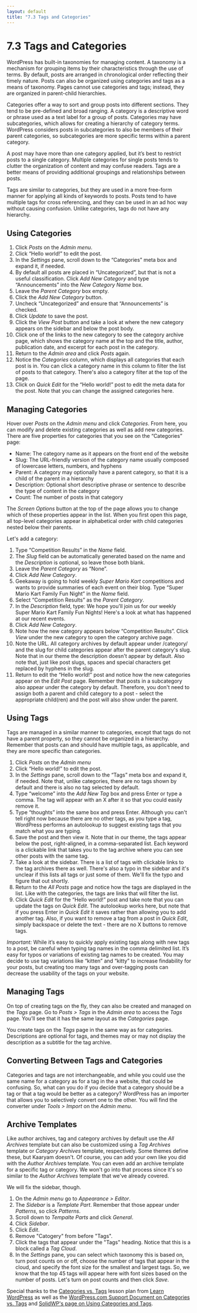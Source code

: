 ```yaml
---
layout: default
title: "7.3 Tags and Categories"
---
```


# 7.3 Tags and Categories

WordPress has built-in taxonomies for managing content. A taxonomy is a mechanism for grouping items by their characteristics through the use of terms. By default, posts are arranged in chronological order reflecting their timely nature. Posts can also be organized using categories and tags as a means of taxonomy. Pages cannot use categories and tags; instead, they are organized in parent-child hierarchies.

Categories offer a way to sort and group posts into different sections. They tend to be pre-defined and broad ranging. A category is a descriptive word or phrase used as a text label for a group of posts. Categories may have subcategories, which allows for creating a hierarchy of category terms. WordPress considers posts in subcategories to also be members of their parent categories, so subcategories are more specific terms within a parent category.

A post may have more than one category applied, but it’s best to restrict posts to a single category. Multiple categories for single posts tends to clutter the organization of content and may confuse readers. Tags are a better means of providing additional groupings and relationships between posts.

Tags are similar to categories, but they are used in a more free-form manner for applying all kinds of keywords to posts. Posts tend to have multiple tags for cross referencing, and they can be used in an ad hoc way without causing confusion. Unlike categories, tags do not have any hierarchy.

## Using Categories

1. Click _Posts_ on the _Admin menu_.
2. Click “Hello world!” to edit the post.
3. In the _Settings_ pane, scroll down to the “Categories” meta box and expand it, if needed.
4. By default all posts are placed in “Uncategorized”, but that is not a useful classification. Click _Add New Category_ and type “Announcements” into the _New Category Name_ box.
5. Leave the _Parent Category_ box empty.
6. Click the _Add New Category_ button.
7. Uncheck “Uncategorized” and ensure that “Announcements” is checked.
8. Click _Update_ to save the post.
9. Click the _View Post_ button and take a look at where the new category appears on the sidebar and below the post body.
10. Click one of the links to the new category to see the category archive page, which shows the category name at the top and the title, author, publication date, and excerpt for each post in the category.
11. Return to the _Admin area_ and click _Posts_ again.
12. Notice the _Categories_ column, which displays all categories that each post is in. You can click a category name in this column to filter the list of posts to that category. There's also a category filter at the top of the page.
13. Click on _Quick Edit_ for the “Hello world!” post to edit the meta data for the post. Note that you can change the assigned categories here.

## Managing Categories

Hover over _Posts_ on the _Admin menu_ and click _Categories_. From here, you can modify and delete existing categories as well as add new categories. There are five properties for categories that you see on the “Categories” page:

- Name: The category name as it appears on the front end of the website
- Slug: The URL-friendly version of the category name usually composed of lowercase letters, numbers, and hyphens
- Parent: A category may optionally have a parent category, so that it is a child of the parent in a hierarchy
- Description: Optional short descriptive phrase or sentence to describe the type of content in the category
- Count: The number of posts in that category

The _Screen Options_ button at the top of the page allows you to change which of these properties appear in the list. When you first open this page, all top-level categories appear in alphabetical order with child categories nested below their parents.

Let's add a category:

1. Type “Competition Results” in the _Name_ field.
2. The _Slug_ field can be automatically generated based on the name and the _Description_ is optional, so leave those both blank.
3. Leave the _Parent Category_ as “None”.
4. Click _Add New Category_.
5. Geekaway is going to hold weekly _Super Mario Kart_ competitions and wants to provide summaries of each event on their blog. Type “Super Mario Kart Family Fun Night” in the _Name_ field.
6. Select “Competition Results” as the _Parent Category_.
7. In the _Description_ field, type: We hope you'll join us for our weekly Super Mario Kart Family Fun Nights! Here's a look at what has happened at our recent events.
8. Click _Add New Category_.
9. Note how the new category appears below “Competition Results”. Click _View_ under the new category to open the category archive page.
10. Note the URL. All category archives by default appear under /category/ and the slug for child categories appear after the parent category's slug. Note that in our theme the description doesn't appear by default. Also note that, just like post slugs, spaces and special characters get replaced by hyphens in the slug.
11. Return to edit the “Hello world!” post and notice how the new categories appear on the _Edit Post_ page. Remember that posts in a subcategory also appear under the category by default. Therefore, you don't need to assign both a parent and child category to a post - select the appropriate child(ren) and the post will also show under the parent.

## Using Tags

Tags are managed in a similar manner to categories, except that tags do not have a parent property, so they cannot be organized in a hierarchy. Remember that posts can and should have multiple tags, as applicable, and they are more specific than categories.

1. Click _Posts_ on the _Admin menu_
2. Click “Hello world!” to edit the post.
3. In the _Settings_ pane, scroll down to the “Tags” meta box and expand it, if needed. Note that, unlike categories, there are no tags shown by default and there is also no tag selected by default.
4. Type “welcome” into the _Add New Tag_ box and press Enter or type a comma. The tag will appear with an X after it so that you could easily remove it.
5. Type “thoughts” into the same box and press Enter. Although you can't tell right now because there are no other tags, as you type a tag, WordPress performs an autolookup to suggest existing tags that you match what you are typing.
6. Save the post and then view it. Note that in our theme, the tags appear below the post, right-aligned, in a comma-separated list. Each keyword is a clickable link that takes you to the tag archive where you can see other posts with the same tag.
7. Take a look at the sidebar. There is a list of tags with clickable links to the tag archives there as well. There's also a typo in the sidebar and it's unclear if this lists all tags or just some of them. We'll fix the typo and figure that out shortly.
8. Return to the _All Posts_ page and notice how the tags are displayed in the list. Like with the categories, the tags are links that will filter the list.
9. Click _Quick Edit_ for the “Hello world!” post and take note that you can update the tags on _Quick Edit_. The autolookup works here, but note that if you press Enter in _Quick Edit_ it saves rather than allowing you to add another tag. Also, if you want to remove a tag from a post in _Quick Edit_, simply backspace or delete the text - there are no X buttons to remove tags.

_Important:_ While it’s easy to quickly apply existing tags along with new tags to a post, be careful when typing tag names in the comma delimited list. It’s easy for typos or variations of existing tag names to be created. You may decide to use tag variations like “kitten” and “kitty” to increase findability for your posts, but creating too many tags and over-tagging posts can decrease the usability of the tags on your website.

## Managing Tags

On top of creating tags on the fly, they can also be created and managed on the _Tags_ page. Go to _Posts > Tags_ in the _Admin area_ to access the _Tags_ page. You’ll see that it has the same layout as the _Categories_ page.

You create tags on the _Tags_ page in the same way as for categories. Descriptions are optional for tags, and themes may or may not display the description as a subtitle for the tag archive.

## Converting Between Tags and Categories

Categories and tags are not interchangeable, and while you could use the same name for a category as for a tag in the a website, that could be confusing. So, what can you do if you decide that a category should be a tag or that a tag would be better as a category? WordPress has an importer that allows you to selectively convert one to the other. You will find the converter under _Tools > Import_ on the _Admin menu_.

## Archive Templates

Like author archives, tag and category archives by default use the _All Archives_ template but can also be customized using a _Tag Archives_ template or _Category Archives_ template, respectively. Some themes define these, but Kaaryam doesn't. Of course, you can add your own like you did with the _Author Archives_ template. You can even add an archive template for a specific tag or category. We won't go into that process since it's so similar to the _Author Archives_ template that we've already covered.

We will fix the sidebar, though.

1. On the _Admin menu_ go to _Appearance > Editor_.
2. The _Sidebar_ is a _Template Part_. Remember that those appear under _Patterns_, so click _Patterns_.
3. Scroll down to _Tempalte Parts_ and click _General_.
4. Click _Sidebar_.
5. Click _Edit_.
6. Remove "Catogery" from before "Tags".
7. Click the tags that appear under the "Tags" heading. Notice that this is a block called a _Tag Cloud_.
8. In the _Settings_ pane, you can select which taxonomy this is based on, turn post counts on or off, choose the number of tags that appear in the cloud, and specify the font size for the smallest and largest tags. So, we know that the top 45 tags will appear here with font sizes based on the number of posts. Let's turn on post counts and then click _Save_.

Special thanks to the [Categories vs. Tags](https://learn.wordpress.org/lesson-plan/categories-versus-tags/) lesson plan from [Learn WordPress](https://learn.wordpress.org/) as well as the [WordPress.com Support Document on Categories vs. Tags](https://wordpress.com/support/posts/categories-vs-tags/) and [SolidWP's page on Using Categories and Tags](https://solidwp.com/tutorials/using-wordpress-categories-and-tags/).
